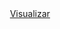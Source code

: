 <div align="center">
  <a href="https://wangeloow.github.io/prototipo-modal-aniverario">Visualizar</a>
</div>
